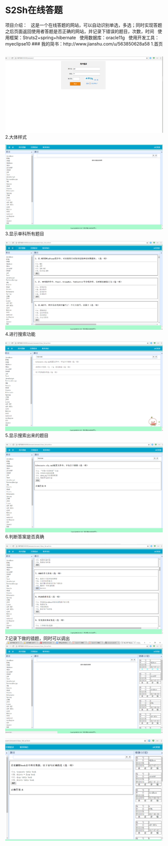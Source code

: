 <h1>S2Sh在线答题</h1>
项目介绍：
   这是一个在线答题的网站，可以自动识别单选，多选；同时实现答题之后页面返回使用者答题是否正确的网站，并记录下错误的题目，次数，时间
   使用框架：Struts2+spring+hibernate
   使用数据库：oracle11g
   使用开发工具：myeclipse10
### 我的简书：http://www.jianshu.com/u/563850628a58
1.首页   

![image](https://github.com/shangtianfei/answerweb/blob/master/jpg/20170727201722.png)
2.大体样式

![image](https://github.com/shangtianfei/answerweb/blob/master/jpg/20170727201751.png)
3.显示单科所有题目

![image](https://github.com/shangtianfei/answerweb/blob/master/jpg/20170727201811.png)
4.进行搜索功能

![image](https://github.com/shangtianfei/answerweb/blob/master/jpg/20170727201835.png)
5.显示搜索出来的题目

![image](https://github.com/shangtianfei/answerweb/blob/master/jpg/20170727201920.png)
6.判断答案是否真确

![image](https://github.com/shangtianfei/answerweb/blob/master/jpg/20170727202040.png)
7.记录下做的错题，同时可以调出
![image](https://github.com/shangtianfei/answerweb/blob/master/jpg/20170727202126.png)

![image](https://github.com/shangtianfei/answerweb/blob/master/jpg/20170727202204.png)
